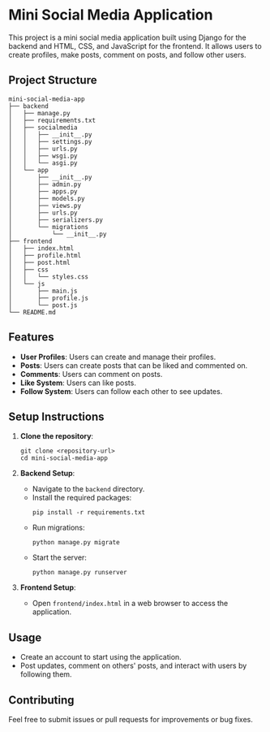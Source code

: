 # Mini Social Media Application

This project is a mini social media application built using Django for the backend and HTML, CSS, and JavaScript for the frontend. It allows users to create profiles, make posts, comment on posts, and follow other users.

## Project Structure

```
mini-social-media-app
├── backend
│   ├── manage.py
│   ├── requirements.txt
│   ├── socialmedia
│   │   ├── __init__.py
│   │   ├── settings.py
│   │   ├── urls.py
│   │   ├── wsgi.py
│   │   └── asgi.py
│   └── app
│       ├── __init__.py
│       ├── admin.py
│       ├── apps.py
│       ├── models.py
│       ├── views.py
│       ├── urls.py
│       ├── serializers.py
│       └── migrations
│           └── __init__.py
├── frontend
│   ├── index.html
│   ├── profile.html
│   ├── post.html
│   ├── css
│   │   └── styles.css
│   └── js
│       ├── main.js
│       ├── profile.js
│       └── post.js
└── README.md
```

## Features

- **User Profiles**: Users can create and manage their profiles.
- **Posts**: Users can create posts that can be liked and commented on.
- **Comments**: Users can comment on posts.
- **Like System**: Users can like posts.
- **Follow System**: Users can follow each other to see updates.

## Setup Instructions

1. **Clone the repository**:
   ```
   git clone <repository-url>
   cd mini-social-media-app
   ```

2. **Backend Setup**:
   - Navigate to the `backend` directory.
   - Install the required packages:
     ```
     pip install -r requirements.txt
     ```
   - Run migrations:
     ```
     python manage.py migrate
     ```
   - Start the server:
     ```
     python manage.py runserver
     ```

3. **Frontend Setup**:
   - Open `frontend/index.html` in a web browser to access the application.

## Usage

- Create an account to start using the application.
- Post updates, comment on others' posts, and interact with users by following them.

## Contributing

Feel free to submit issues or pull requests for improvements or bug fixes.
